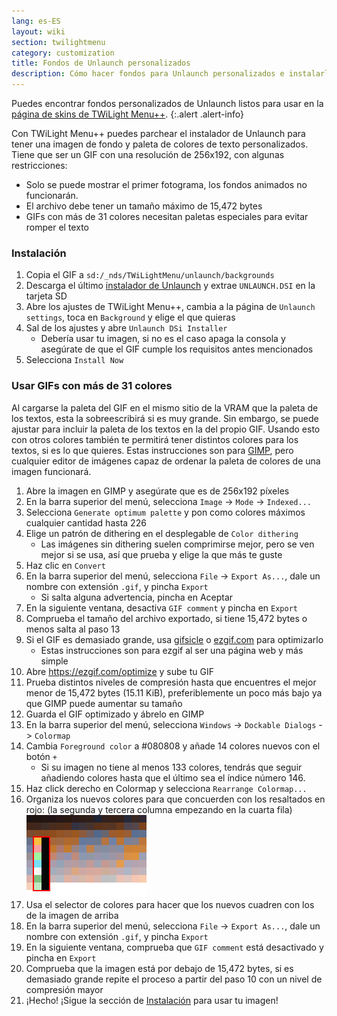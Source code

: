 ```yaml
---
lang: es-ES
layout: wiki
section: twilightmenu
category: customization
title: Fondos de Unlaunch personalizados
description: Cómo hacer fondos para Unlaunch personalizados e instalarlos con TWiLight Menu++
---
```


Puedes encontrar fondos personalizados de Unlaunch listos para usar en la [página de skins de TWiLight Menu++](https://skins.ds-homebrew.com/unlaunch/).
{:.alert .alert-info}

Con TWiLight Menu++ puedes parchear el instalador de Unlaunch para tener una imagen de fondo y paleta de colores de texto personalizados. Tiene que ser un GIF con una resolución de 256x192, con algunas restricciones:
- Solo se puede mostrar el primer fotograma, los fondos animados no funcionarán.
- El archivo debe tener un tamaño máximo de 15,472 bytes
- GIFs con más de 31 colores necesitan paletas especiales para evitar romper el texto

### Instalación
1. Copia el GIF a `sd:/_nds/TWiLightMenu/unlaunch/backgrounds`
1. Descarga el último [instalador de Unlaunch](https://problemkaputt.de/unlaunch.zip) y extrae `UNLAUNCH.DSI` en la tarjeta SD
1. Abre los ajustes de TWiLight Menu++, cambia a la página de `Unlaunch settings`, toca en `Background` y elige el que quieras
1. Sal de los ajustes y abre `Unlaunch DSi Installer`
    - Debería usar tu imagen, si no es el caso apaga la consola y asegúrate de que el GIF cumple los requisitos antes mencionados
1. Selecciona `Install Now`

### Usar GIFs con más de 31 colores
Al cargarse la paleta del GIF en el mismo sitio de la VRAM que la paleta de los textos, esta la sobreescribirá si es muy grande. Sin embargo, se puede ajustar para incluir la paleta de los textos en la del propio GIF. Usando esto con otros colores también te permitirá tener distintos colores para los textos, si es lo que quieres. Estas instrucciones son para [GIMP](https://gimp.org), pero cualquier editor de imágenes capaz de ordenar la paleta de colores de una imagen funcionará.
1. Abre la imagen en GIMP y asegúrate que es de 256x192 píxeles
1. En la barra superior del menú, selecciona `Image` -> `Mode` -> `Indexed...`
1. Selecciona `Generate optimum palette` y pon como colores máximos cualquier cantidad hasta 226
1. Elige un patrón de dithering en el desplegable de `Color dithering`
    - Las imágenes sin dithering suelen comprimirse mejor, pero se ven mejor si se usa, así que prueba y elige la que más te guste
1. Haz clic en `Convert`
1. En la barra superior del menú, selecciona `File` -> `Export As...`, dale un nombre con extensión `.gif`, y pincha `Export`
    - Si salta alguna advertencia, pincha en Aceptar
1. En la siguiente ventana, desactiva `GIF comment` y pincha en `Export`
1. Comprueba el tamaño del archivo exportado, si tiene 15,472 bytes o menos salta al paso 13
1. Si el GIF es demasiado grande, usa [gifsicle](http://www.lcdf.org/gifsicle/) o [ezgif.com](https://ezgif.com/optimize) para optimizarlo
    - Estas instrucciones son para ezgif al ser una página web y más simple
1. Abre https://ezgif.com/optimize y sube tu GIF
1. Prueba distintos niveles de compresión hasta que encuentres el mejor menor de 15,472 bytes (15.11 KiB), preferiblemente un poco más bajo ya que GIMP puede aumentar su tamaño
1. Guarda el GIF optimizado y ábrelo en GIMP
1. En la barra superior del menú, selecciona `Windows` -> `Dockable Dialogs` -> `Colormap`
1. Cambia `Foreground color` a #080808 y añade 14 colores nuevos con el botón `+`
    - Si su imagen no tiene al menos 133 colores, tendrás que seguir añadiendo colores hasta que el último sea el índice número 146.
1. Haz click derecho en Colormap y selecciona `Rearrange Colormap...`
1. Organiza los nuevos colores para que concuerden con los resaltados en rojo: (la segunda y tercera columna empezando en la cuarta fila)<br> ![Paleta con los colores correctos de los textos](/assets/images/custom-unlaunch-bg/unlaunch-palette.png)
1. Usa el selector de colores para hacer que los nuevos cuadren con los de la imagen de arriba
1. En la barra superior del menú, selecciona `File` -> `Export As...`, dale un nombre con extensión `.gif`, y pincha `Export`
1. En la siguiente ventana, comprueba que `GIF comment` está desactivado y pincha en `Export`
1. Comprueba que la imagen está por debajo de 15,472 bytes, si es demasiado grande repite el proceso a partir del paso 10 con un nivel de compresión mayor
1. ¡Hecho! ¡Sigue la sección de [Instalación](#installing) para usar tu imagen!
